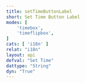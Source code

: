 ```yaml
---
title: setTimeButtonLabel
short: Set Time Button Label
modes: [
	'timebox',
	'timeflipbox',
]
cats: [ 'i18n' ]
relat: "i18n"
layout: api
defval: "Set Time"
dattype: "String"
dyn: "True"
---
```


